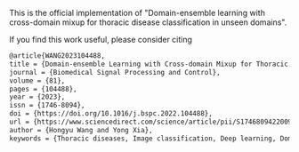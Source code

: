 This is the official implementation of "Domain-ensemble learning with cross-domain mixup for thoracic disease classification in unseen domains".

If you find this work useful, please consider citing
```bash
@article{WANG2023104488,
title = {Domain-ensemble Learning with Cross-domain Mixup for Thoracic Disease Classification in Unseen Domains},
journal = {Biomedical Signal Processing and Control},
volume = {81},
pages = {104488},
year = {2023},
issn = {1746-8094},
doi = {https://doi.org/10.1016/j.bspc.2022.104488},
url = {https://www.sciencedirect.com/science/article/pii/S1746809422009429},
author = {Hongyu Wang and Yong Xia},
keywords = {Thoracic diseases, Image classification, Deep learning, Domain generalization, Chest X-ray}
```
